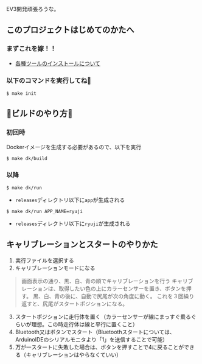 EV3開発頑張ろうな。

## このプロジェクトはじめてのかたへ
### まずこれを嫁！！
- [各種ツールのインストールについて](https://github.com/ro-2020/ev3/wiki/各種ツールのインストールについて)

### 以下のコマンドを実行してね💓
```
$ make init
```

## 🐳ビルドのやり方🐳
### 初回時
Dockerイメージを生成する必要があるので、以下を実行
```
$ make dk/build
```

### 以降
```
$ make dk/run
```
- `releases`ディレクトリ以下に`app`が生成される
```
$ make dk/run APP_NAME=ryuji
```
- `releases`ディレクトリ以下に`ryuji`が生成される

## キャリブレーションとスタートのやりかた
1. 実行ファイルを選択する
2. キャリブレーションモードになる
>画面表示の通り、黒、白、青の順でキャリブレーションを行う
>キャリブレーションは、取得したい色の上にカラーセンサーを置き、ボタンを押す。
>黒、白、青の後に、自動で尻尾が次の角度に動く。
>これを３回繰り返すと、尻尾がスタートポジションになる。
3. スタートポジションに走行体を置く（カラーセンサーが線にまっすぐ乗るぐらいが理想。この時走行体は線と平行に置くこと）
4. Bluetooth又はボタンでスタート（Bluetoothスタートについては、ArduinoIDEのシリアルモニタより「1」を送信することで可能）
5. 万が一スタートに失敗した場合は、ボタンを押すことで4に戻ることができる（キャリブレーションはやらなくていい）
